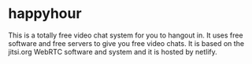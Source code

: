 # happyhour

This is a totally free video chat system for you to hangout in. It uses free software and free servers to give you free video chats. It is based on the jitsi.org WebRTC software and system and it is hosted by netlify.
